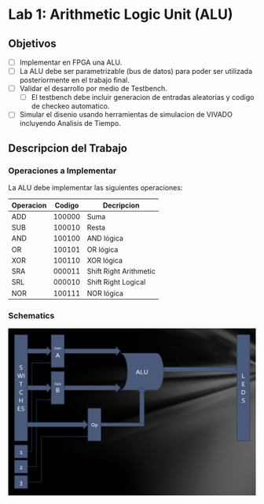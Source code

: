 # Lab 1: Arithmetic Logic Unit (ALU)

## Objetivos

- [ ] Implementar en FPGA una ALU.
- [ ] La ALU debe ser parametrizable (bus de datos) para poder ser utilizada posteriormente en el trabajo final.
- [ ] Validar el desarrollo por medio de Testbench.
  - [ ] El testbench debe incluir generacion de entradas aleatorias y codigo de checkeo automatico.
- [ ] Simular el disenio usando herramientas de simulacion de VIVADO incluyendo Analisis de Tiempo.

## Descripcion del Trabajo

### Operaciones a Implementar

La ALU debe implementar las siguientes operaciones:

| Operacion | Codigo | Decripcion |
|-----------|--------|------------|
| ADD | 100000 | Suma |
| SUB | 100010 | Resta |
| AND | 100100 | AND lógica |
| OR  | 100101 | OR lógica |
| XOR | 100110 | XOR lógica |
| SRA | 000011 | Shift Right Arithmetic |
| SRL | 000010 | Shift Right Logical |
| NOR | 100111 | NOR lógica |

### Schematics

![alt text](./images/image.png "ALU Schematics")

